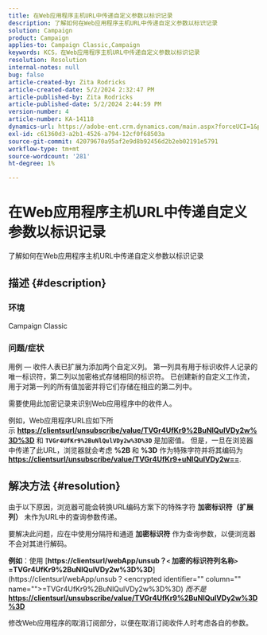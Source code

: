 ```yaml
---
title: 在Web应用程序主机URL中传递自定义参数以标识记录
description: 了解如何在Web应用程序主机URL中传递自定义参数以标识记录
solution: Campaign
product: Campaign
applies-to: Campaign Classic,Campaign
keywords: KCS，在Web应用程序主机URL中传递自定义参数以标识记录
resolution: Resolution
internal-notes: null
bug: false
article-created-by: Zita Rodricks
article-created-date: 5/2/2024 2:32:47 PM
article-published-by: Zita Rodricks
article-published-date: 5/2/2024 2:44:59 PM
version-number: 4
article-number: KA-14118
dynamics-url: https://adobe-ent.crm.dynamics.com/main.aspx?forceUCI=1&pagetype=entityrecord&etn=knowledgearticle&id=7955dad4-9008-ef11-9f8a-6045bd026dc7
exl-id: c61360d3-a2b1-4526-a794-12cf0f68503a
source-git-commit: 42079670a95af2e9d8b92456d2b2eb02191e5791
workflow-type: tm+mt
source-wordcount: '281'
ht-degree: 1%

---
```


# 在Web应用程序主机URL中传递自定义参数以标识记录


了解如何在Web应用程序主机URL中传递自定义参数以标识记录

## 描述 {#description}


### 环境

Campaign Classic

### 问题/症状

用例 — 收件人表已扩展为添加两个自定义列。 第一列具有用于标识收件人记录的唯一标识符，第二列以加密格式存储相同的标识符。 已创建新的自定义工作流，用于对第一列的所有值加密并将它们存储在相应的第二列中。

需要使用此加密记录来识别Web应用程序中的收件人。

例如，Web应用程序URL应如下所示 [<b>https://clientsurl/unsubscribe/value/TVGr4UfKr9%2BuNlQulVDy2w%3D%3D</b>](https://clientsurl/unsubscribe/value/TVGr4UfKr9%2BuNlQulVDy2w%3D%3D) 和 <b>`TVGr4UfKr9%2BuNlQulVDy2w%3D%3D`</b> 是加密值。 但是，一旦在浏览器中传递了此URL，浏览器就会考虑 <b>%2B </b>和 <b>%3D</b> 作为特殊字符并将其编码为[<b>https://clientsurl/unsubscribe/value/TVGr4UfKr9+uNlQulVDy2w==</b>](https://&amp;nbsp;https://clientsurl/unsubscribe/value/TVGr4UfKr9+uNlQulVDy2w==).


## 解决方法 {#resolution}


由于以下原因，浏览器可能会转换URL编码方案下的特殊字符 <b>加密标识符（扩展列）</b> 未作为URL中的查询参数传递。

要解决此问题，应在中使用分隔符和通道 <b>加密标识符</b> 作为查询参数，以便浏览器不会对其进行解码。

<b>例如</b>：使用 [<b>https://clientsurl/webApp/unsub？`<` 加密的标识符列名称`>` =TVGr4UfKr9%2BuNlQulVDy2w%3D%3D</b>](https://clientsurl/webApp/unsub？&lt;encrypted identifier=&quot;&quot; column=&quot;&quot; name=&quot;&quot;>=TVGr4UfKr9%2BuNlQulVDy2w%3D%3D) *而不是*[<b> https://clientsurl/unsubscribe/value/TVGr4UfKr9%2BuNlQulVDy2w%3D%3D</b>](https://clientsurl/unsubscribe/value/TVGr4UfKr9%2BuNlQulVDy2w%3D%3D)

修改Web应用程序的取消订阅部分，以便在取消订阅收件人时考虑各自的参数。
